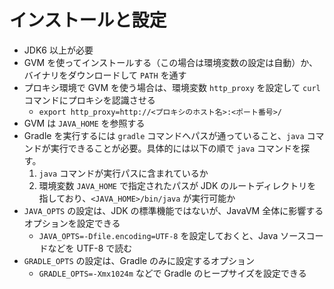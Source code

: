# インストールと設定

* JDK6 以上が必要
* GVM を使ってインストールする（この場合は環境変数の設定は自動）か、バイナリをダウンロードして `PATH` を通す
* プロキシ環境で GVM を使う場合は、環境変数 `http_proxy` を設定して `curl` コマンドにプロキシを認識させる
    * `export http_proxy=http://<プロキシのホスト名>:<ポート番号>/`
* GVM は `JAVA_HOME` を参照する
* Gradle を実行するには `gradle` コマンドへパスが通っていること、`java` コマンドが実行できることが必要。具体的には以下の順で `java` コマンドを探す。
    1. `java` コマンドが実行パスに含まれているか
    2. 環境変数 `JAVA_HOME` で指定されたパスが JDK のルートディレクトリを指しており、`<JAVA_HOME>/bin/java` が実行可能か
* `JAVA_OPTS` の設定は、JDK の標準機能ではないが、JavaVM 全体に影響するオプションを設定できる
    * `JAVA_OPTS=-Dfile.encoding=UTF-8` を設定しておくと、Java ソースコードなどを UTF-8 で読む
* `GRADLE_OPTS` の設定は、Gradle のみに設定するオプション
    * `GRADLE_OPTS=-Xmx1024m` などで Gradle のヒープサイズを設定できる
